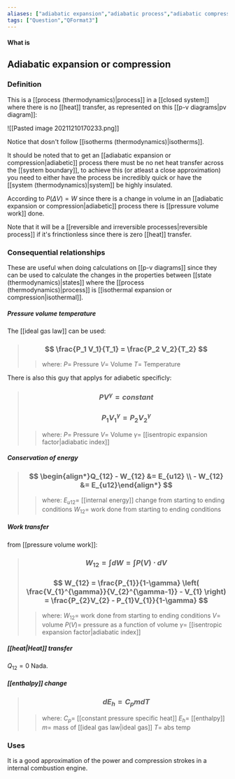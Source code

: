 ```yaml
---
aliases: ["adiabatic expansion","adiabatic process","adiabatic compression","no heat transfer process","adiabatic"]
tags: ["Question","QFormat3"]
---
```


#### What is
## Adiabatic expansion or compression
### Definition
This is a [[process (thermodynamics)|process]] in a [[closed system]] where there is no [[heat]] transfer, as represented on this [[p-v diagrams|pv diagram]]:

![[Pasted image 20211210170233.png]]

Notice that dosn't follow [[isotherms (thermodynamics)|isotherms]].

It should be noted that to get  an [[adiabatic expansion or compression|adiabetic]] process there must be no net heat transfer across the [[system boundary]], to achieve this (or atleast a close approximation) you need to either have the process be incredibly quick or have the [[system (thermodynamics)|system]] be highly insulated.

According to $P(\Delta V)=W$ since there is a change in volume in an [[adiabatic expansion or compression|adiabetic]] process there is [[pressure volume work]] done.

Note that it will be a [[reversible and irreversible processes|reversible process]] if it's frinctionless since there is zero [[heat]] transfer.

### Consequential relationships
These are useful when doing calculations on [[p-v diagrams]] since they can be used to calculate the changes in the properties between [[state (thermodynamics)|states]] where the [[process (thermodynamics)|process]] is [[isothermal expansion or compression|isothermal]].

##### Pressure volume temperature
The [[ideal gas law]] can be used:
> ### $$ \frac{P_1 V_1}{T_1} = \frac{P_2 V_2}{T_2} $$ 
>> where:
>> $P=$ Pressure
>> $V=$ Volume
>> $T=$ Temperature

There is also this guy that applys for adiabetic specificly:
> ### $$ PV^{\gamma} = constant $$
> ### $$ P_{1} V_{1}^{\gamma} = P_{2} V_{2}^{\gamma} $$ 
>> where:
>> $P=$ Pressure
>> $V=$ Volume
>> $\gamma=$ [[isentropic expansion factor|adiabatic index]]

##### Conservation of energy
> ### $$ \begin{align*}Q_{12} - W_{12} &= E_{u12} \\ - W_{12} &= E_{u12}\end{align*} $$ 
>> where:
>> $E_{u12}=$ [[internal energy]] change from starting to ending conditions
>> $W_{12}=$ work done from starting to ending conditions

##### Work transfer
from [[pressure volume work]]:
> ### $$ W_{12} = \int dW = \int P(V) \cdot dV $$ 
> ### $$ W_{12} = \frac{P_{1}}{1-\gamma}  \left( \frac{V_{1}^{\gamma}}{V_{2}^{\gamma-1}} - V_{1} \right) = \frac{P_{2}V_{2} - P_{1}V_{1}}{1-\gamma} $$ 
>> where:
>> $W_{12}=$ work done from starting to ending conditions
>> $V=$ volume
>> $P(V)=$ pressure as a function of volume
>> $\gamma=$ [[isentropic expansion factor|adiabatic index]]

##### [[heat|Heat]] transfer
$Q_{12}=0$
Nada.

##### [[enthalpy]] change
> ### $$ d E_{h} = C_{p} m dT $$ 
>> where:
>> $C_{p}=$ [[constant pressure specific heat]]
>> $E_{h}=$ [[enthalpy]] 
>> $m=$ mass of [[ideal gas law|ideal gas]]
>> $T=$ abs temp

### Uses
It is a good approximation of the power and compression strokes in a internal combustion engine.